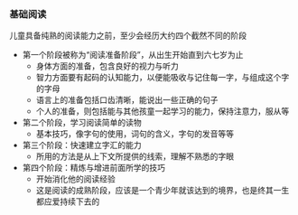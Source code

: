 ### 基础阅读

儿童具备纯熟的阅读能力之前，至少会经历大约四个截然不同的阶段

- 第一个阶段被称为“阅读准备阶段”，从出生开始直到六七岁为止
  - 身体方面的准备，包含良好的视力与听力
  - 智力方面要有起码的认知能力，以便能吸收与记住每一字，与组成这个字的字母
  - 语言上的准备包括口齿清晰，能说出一些正确的句子
  - 个人的准备，则包括能与其他孩童一起学习的能力，保持注意力，服从等
- 第二个阶段，学习阅读简单的读物
  - 基本技巧，像字句的使用，词句的含义，字句的发音等等
- 第三个阶段：快速建立字汇的能力
  - 所用的方法是从上下文所提供的线索，理解不熟悉的字眼
- 第四个阶段：精炼与增进前面所学的技巧
  - 开始消化他的阅读经验
  - 这是阅读的成熟阶段，应该是一个青少年就该达到的境界，也是终其一生都应爱持续下去的